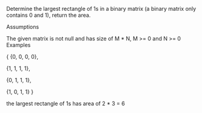 Determine the largest rectangle of 1s in a binary matrix (a binary matrix only contains 0 and 1), return the area.

Assumptions

The given matrix is not null and has size of M * N, M >= 0 and N >= 0
Examples

{ {0, 0, 0, 0},

  {1, 1, 1, 1},

  {0, 1, 1, 1},

  {1, 0, 1, 1} }

the largest rectangle of 1s has area of 2 * 3 = 6
